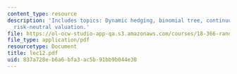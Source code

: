 ```yaml
---
content_type: resource
description: 'Includes topics: Dynamic hedging, binomial tree, continuum limit, and
  risk-neutral valuation.'
file: https://ol-ocw-studio-app-qa.s3.amazonaws.com/courses/18-366-random-walks-and-diffusion-fall-2006/837a728eb6a6bfa3ac5b91bb9b044e30_lec12.pdf
file_type: application/pdf
resourcetype: Document
title: lec12.pdf
uid: 837a728e-b6a6-bfa3-ac5b-91bb9b044e30
---
```

